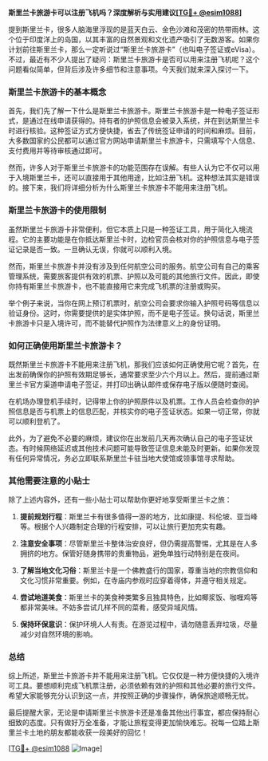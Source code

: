 **斯里兰卡旅游卡可以注册飞机吗？深度解析与实用建议[[TG💪+ @esim1088](https://t.me/s/esim1088)]**

提到斯里兰卡，很多人脑海里浮现的是蓝天白云、金色沙滩和茂密的热带雨林。这个位于印度洋上的岛国，以其丰富的自然景观和文化遗产吸引了无数游客。如果你计划前往斯里兰卡，那么一定听说过“斯里兰卡旅游卡”（也叫电子签证或eVisa）。不过，最近有不少人提出了疑问：斯里兰卡旅游卡是否可以用来注册飞机呢？这个问题看似简单，但背后涉及许多细节和注意事项。今天我们就来深入探讨一下。

### 斯里兰卡旅游卡的基本概念

首先，我们先了解一下什么是斯里兰卡旅游卡。斯里兰卡旅游卡是一种电子签证形式，是通过在线申请获得的。持有者的护照信息会被录入系统，并在到达斯里兰卡时进行核验。这种签证方式方便快捷，省去了传统签证申请的时间和麻烦。目前，大多数国家的公民都可以通过官方网站申请斯里兰卡旅游卡，只需填写个人信息、支付费用并等待审核通过即可。

然而，许多人对于斯里兰卡旅游卡的功能范围存在误解。有些人认为它不仅可以用于入境斯里兰卡，还可以直接用于其他用途，比如注册飞机。这种想法其实是错误的。接下来，我们将详细分析为什么斯里兰卡旅游卡不能用来注册飞机。

### 斯里兰卡旅游卡的使用限制

虽然斯里兰卡旅游卡非常便利，但它本质上只是一种签证工具，用于简化入境流程。它的主要功能是在你抵达斯里兰卡时，边检官员会核对你的护照信息与电子签证记录是否一致。一旦确认无误，你就可以顺利入境。

然而，斯里兰卡旅游卡并没有涉及到任何航空公司的服务。航空公司有自己的乘客管理系统，需要旅客提供有效的机票、护照以及可能的其他旅行文件。因此，即使你持有斯里兰卡旅游卡，也不能直接用它来完成飞机票的注册或购买。

举个例子来说，当你在网上预订机票时，航空公司会要求你输入护照号码等信息以验证身份。这时，你需要提供的是实体护照，而不是电子签证。换句话说，斯里兰卡旅游卡只是入境许可，而不能替代护照作为法律意义上的身份证明。

### 如何正确使用斯里兰卡旅游卡？

既然斯里兰卡旅游卡不能用来注册飞机，那我们应该如何正确使用它呢？首先，在出发前确保你的护照有效期足够长，通常要求至少六个月以上。然后，提前通过斯里兰卡官方渠道申请电子签证，并打印出确认邮件或保存电子版以便随时查阅。

在机场办理登机手续时，记得带上你的护照原件以及机票。工作人员会检查你的护照信息是否与机票上的信息匹配，并核实你的电子签证状态。如果一切正常，你就可以顺利登机了。

此外，为了避免不必要的麻烦，建议你在出发前几天再次确认自己的电子签证状态。有时候网络延迟或其他技术问题可能导致签证信息未能及时更新。如果你发现有任何异常情况，务必立即联系斯里兰卡驻当地大使馆或领事馆寻求帮助。

### 其他需要注意的小贴士

除了上述内容外，还有一些小贴士可以帮助你更好地享受斯里兰卡之旅：

1. **提前规划行程**：斯里兰卡有很多值得一游的地方，比如康提、科伦坡、亚当峰等。根据个人兴趣制定合理的行程安排，可以让旅行更加充实有趣。
   
2. **注意安全事项**：尽管斯里兰卡整体治安良好，但仍需提高警惕，尤其是在人多拥挤的地方。保管好随身携带的贵重物品，避免单独行动特别是在夜间。

3. **了解当地文化习俗**：斯里兰卡是一个佛教盛行的国家，尊重当地的宗教信仰和文化习惯非常重要。例如，在寺庙内参观时应穿着得体，并遵守相关规定。

4. **尝试地道美食**：斯里兰卡的美食种类繁多且独具特色，比如椰浆饭、咖喱鸡等都非常美味。不妨多尝试几样不同的菜肴，感受异域风情。

5. **保持环保意识**：保护环境人人有责。在游览过程中，请勿随意丢弃垃圾，尽量减少对自然环境的影响。

### 总结

综上所述，斯里兰卡旅游卡并不能用来注册飞机。它仅仅是一种方便快捷的入境许可工具。要想顺利完成飞机票注册，必须依赖有效的护照和其他必要的旅行文件。希望大家能够充分认识到这一点，并按照正确的步骤操作，确保旅途顺畅无忧。

最后提醒大家，无论是申请斯里兰卡旅游卡还是准备其他出行事宜，都应保持耐心细致的态度。只有做好万全准备，才能让旅程变得更加愉快难忘。祝每一位踏上斯里兰卡土地的朋友都能收获一段美好的回忆！

[[TG💪+ @esim1088](https://t.me/s/esim1088) ![Image](https://i.postimg.cc/4NQfJmqS/Snipaste-2025-05-13-00-14-12.png)]